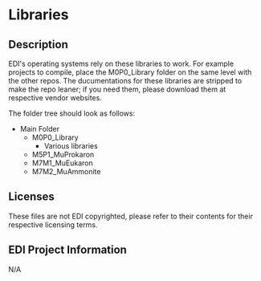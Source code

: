 # Libraries

## Description
EDI's operating systems rely on these libraries to work. For example projects to compile, place the M0P0_Library folder on the same level with the other repos. The ducumentations for these libraries are stripped to make the repo leaner; if you need them, please download them at respective vendor websites.

The folder tree should look as follows:
- Main Folder
  - M0P0_Library
    - Various libraries
  - M5P1_MuProkaron
  - M7M1_MuEukaron
  - M7M2_MuAmmonite

## Licenses
These files are not EDI copyrighted, please refer to their contents for their respective licensing terms.

## EDI Project Information
N/A
